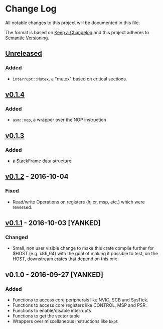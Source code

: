 # Change Log

All notable changes to this project will be documented in this file.

The format is based on [Keep a Changelog](http://keepachangelog.com/)
and this project adheres to [Semantic Versioning](http://semver.org/).

## [Unreleased]

### Added

- `interrupt::Mutex`, a "mutex" based on critical sections.

## [v0.1.4]

### Added

- `asm::nop`, a wrapper over the NOP instruction

## [v0.1.3]

### Added

- a StackFrame data structure

## [v0.1.2] - 2016-10-04

### Fixed

- Read/write Operations on registers (lr, cr, msp, etc.) which were reversed.

## [v0.1.1] - 2016-10-03 [YANKED]

### Changed

- Small, non user visible change to make this crate compile further for $HOST (e.g. x86_64) with the
  goal of making it possible to test, on the HOST, downstream crates that depend on this one.

## v0.1.0 - 2016-09-27 [YANKED]

### Added

- Functions to access core peripherals like NVIC, SCB and SysTick.
- Functions to access core registers like CONTROL, MSP and PSR.
- Functions to enable/disable interrupts
- Functions to get the vector table
- Wrappers over miscellaneous instructions like `bkpt`

[Unreleased]: https://github.com/japaric/rustc-cfg/compare/v0.1.4...HEAD
[v0.1.4]: https://github.com/japaric/rustc-cfg/compare/v0.1.3...v0.1.4
[v0.1.3]: https://github.com/japaric/rustc-cfg/compare/v0.1.2...v0.1.3
[v0.1.2]: https://github.com/japaric/rustc-cfg/compare/v0.1.1...v0.1.2
[v0.1.1]: https://github.com/japaric/rustc-cfg/compare/v0.1.0...v0.1.1
